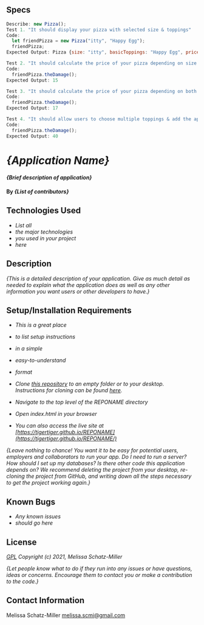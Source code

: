 ## Specs

```javascript
Describe: new Pizza();
Test 1. "It should display your pizza with selected size & toppings"
Code: 
  let friendPizza = new Pizza("itty", "Happy Egg");
  friendPizza;
Expected Output: Pizza {size: "itty", basicToppings: "Happy Egg", price: 10}

Test 2. "It should calculate the price of your pizza depending on size (10 + size price modifier)"
Code: 
  friendPizza.theDamage();
Expected Output: 15

Test 3. "It should calculate the price of your pizza depending on both size & topping choice (10 + size price modifier + topping price modifier)"
Code:
  friendPizza.theDamage();
Expected Output: 17

Test 4. "It should allow users to choose multiple toppings & add the appropriate price modifiers"
Code:
  friendPizza.theDamage();
Expected Output: 40

```

# _{Application Name}_

#### _{Brief description of application}_

#### By _**{List of contributors}**_

## Technologies Used

* _List all_
* _the major technologies_
* _you used in your project_
* _here_

## Description

_{This is a detailed description of your application. Give as much detail as needed to explain what the application does as well as any other information you want users or other developers to have.}_

## Setup/Installation Requirements

* _This is a great place_
* _to list setup instructions_
* _in a simple_
* _easy-to-understand_
* _format_

* _Clone [this repository](https://github.com/tigertiger/REPONAME) to an empty folder or to your desktop.  
Instructions for cloning can be found [here](https://docs.github.com/en/github/creating-cloning-and-archiving-repositories/cloning-a-repository-from-github/cloning-a-repository)._
* _Navigate to the top level of the REPONAME directory_
* _Open index.html in your browser_
* _You can also access the live site at [https://tigertiger.github.io/REPONAME](https://tigertiger.github.io/REPONAME/)_

_{Leave nothing to chance! You want it to be easy for potential users, employers and collaborators to run your app. Do I need to run a server? How should I set up my databases? Is there other code this application depends on? We recommend deleting the project from your desktop, re-cloning the project from GitHub, and writing down all the steps necessary to get the project working again.}_

## Known Bugs

* _Any known issues_
* _should go here_

## License

_[GPL](https://opensource.org/licenses/gpl-license)_
_Copyright (c) 2021, Melissa Schatz-Miller_

_{Let people know what to do if they run into any issues or have questions, ideas or concerns.  Encourage them to contact you or make a contribution to the code.}_

## Contact Information

Melissa Schatz-Miller <melissa.scmi@gmail.com>